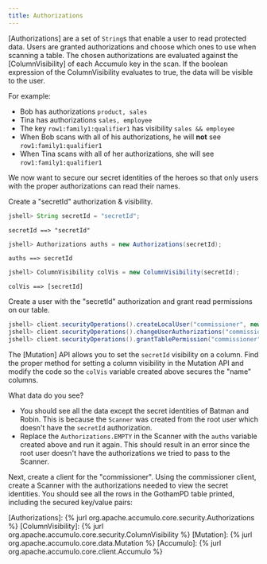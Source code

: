 ```yaml
---
title: Authorizations
---
```


[Authorizations] are a set of `String`s that enable a user to read protected data. Users are granted 
authorizations and choose which ones to use when scanning a table. The chosen authorizations are evaluated 
against the [ColumnVisibility] of each Accumulo key in the scan. If the boolean expression of the 
ColumnVisibility evaluates to true, the data will be visible to the user.

For example:
* Bob has authorizations `product, sales`
* Tina has authorizations `sales, employee`
* The key `row1:family1:qualifier1` has visibility `sales && employee`
* When Bob scans with all of his authorizations, he will **not** see `row1:family1:qualifier1`
* When Tina scans with all of her authorizations, she will see `row1:family1:qualifier1`

We now want to secure our secret identities of the heroes so that only users with the proper authorizations can read their names.

Create a "secretId" authorization & visibility.

```java
jshell> String secretId = "secretId";
```
```commandline
secretId ==> "secretId"
```

```java
jshell> Authorizations auths = new Authorizations(secretId);
```
```commandline
auths ==> secretId
```

```java    
jshell> ColumnVisibility colVis = new ColumnVisibility(secretId);
```
```commandline
colVis ==> [secretId]
```

Create a user with the "secretId" authorization and grant read permissions on our table.

```java
jshell> client.securityOperations().createLocalUser("commissioner", new PasswordToken("gordonrocks"));
jshell> client.securityOperations().changeUserAuthorizations("commissioner", auths);
jshell> client.securityOperations().grantTablePermission("commissioner", "GothamPD", TablePermission.READ);
```

The [Mutation] API allows you to set the `secretId` visibility on a column. Find the proper method for 
setting a column visibility in the Mutation API and modify the code so the `colVis` variable created 
above secures the "name" columns.

What data do you see?

* You should see all the data except the secret identities of Batman and Robin. This is because the 
`Scanner` was created from the root user which doesn't have the `secretId` authorization.
* Replace the `Authorizations.EMPTY` in the Scanner with the `auths` variable created above and run 
it again. This should result in an error since the root user doesn't have the authorizations we 
tried to pass to the Scanner.

Next, create a client for the "commissioner". Using the commissioner client, create a Scanner with the 
authorizations needed to view the secret identities. You should see all the rows in the GothamPD table 
printed, including the secured key/value pairs:


[Authorizations]: {% jurl org.apache.accumulo.core.security.Authorizations %}
[ColumnVisibility]: {% jurl org.apache.accumulo.core.security.ColumnVisibility %}
[Mutation]: {% jurl org.apache.accumulo.core.data.Mutation %}
[Accumulo]: {% jurl org.apache.accumulo.core.client.Accumulo %}
